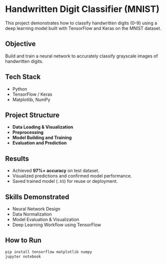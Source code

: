 #  Handwritten Digit Classifier (MNIST)

This project demonstrates how to classify handwritten digits (0–9) using a deep learning model built with TensorFlow and Keras on the MNIST dataset.

##  Objective
Build and train a neural network to accurately classify grayscale images of handwritten digits.

##  Tech Stack
- Python
- TensorFlow / Keras
- Matplotlib, NumPy

##  Project Structure
- **Data Loading & Visualization**
- **Preprocessing**
- **Model Building and Training**
- **Evaluation and Prediction**

##  Results
- Achieved **97%+ accuracy** on test dataset.
- Visualized predictions and confirmed model performance.
- Saved trained model (`.h5`) for reuse or deployment.

##  Skills Demonstrated
- Neural Network Design
- Data Normalization
- Model Evaluation & Visualization
- Deep Learning Workflow using TensorFlow

##  How to Run
```bash
pip install tensorflow matplotlib numpy
jupyter notebook
